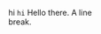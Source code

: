 <span>hi</span>
<span>`hi`</span>
<span class="foo bar"
title='whatever' blue=yes/>
Hello <!-- this
is a comment --> there.
A line<br />break.
<not a tag>
